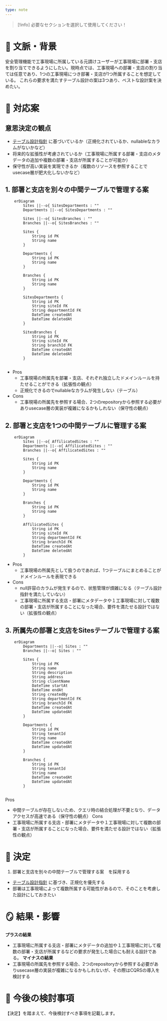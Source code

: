 ```yaml
---
type: note
---
```

> [!info] 必要なセクションを選択して使用してください！

# 📜 文脈・背景

安全管理機能で工事現場に所属している元請けユーザーが工事現場に部署・支店を割り当てできるようにしたい。現時点では、工事現場への部署・支店の割り当ては任意であり、1つの工事現場につき部署・支店が1つ所属することを想定している。
これらの要求を満たすテーブル設計の案は3つあり、ベストな設計案を決めたい。

# 🎨 対応案

## 意思決定の観点
- [テーブル設計指針](https://www.notion.so/33b8ed435a51441696c3b50e401b35dc?pvs=21) に基づいているか（正規化されているか、nullableなカラムがないかなど）
- 将来的な拡張性が考慮されているか（工事現場に所属する部署・支店のメタデータの追加や複数の部署・支店が所属することが可能か）
- 保守性が高い実装を実現できるか（複数のリソースを参照することでusecase層が肥大化しないかなど）

## 1. 部署と支店を別々の中間テーブルで管理する案

```mermaid
    erDiagram
        Sites ||--o{ SitesDepartments : ""
        Departments ||--o{ SitesDepartments : ""
    
        Sites ||--o{ SitesBranches : ""
        Branches ||--o{ SitesBranches : ""
    
        Sites {
            String id PK
            String name
        }
    
        Departments {
            String id PK
            String name
        }
    
        Branches {
            String id PK
            String name
        }
    
        SitesDepartments {
            String id PK
            String siteId FK
            String departmentId FK
            DateTime createdAt
            DateTime deletedAt
        }
    
        SitesBranches {
            String id PK
            String siteId FK
            String branchId FK
            DateTime createdAt
            DateTime deletedAt
        }
    
```
- Pros
    - 工事現場の所属先を部署・支店、それぞれ独立したドメインルールを持たせることができる（拡張性の観点）
    - 正規化できるのでnullableなカラムが発生しない（テーブル）
- Cons
    - 工事現場の所属先を参照する場合、2つのrepositoryから参照する必要がありusecase層の実装が複雑になるかもしれない（保守性の観点）
## 2. 部署と支店を1つの中間テーブルに管理する案
    
```mermaid
    erDiagram
        Sites ||--o{ AffilicatedSites : ""
        Departments ||--o{ AffilicatedSites : ""
        Branches ||--o{ AffilicatedSites : ""
    
        Sites {
            String id PK
            String name
        }
    
        Departments {
            String id PK
            String name
        }
    
        Branches {
            String id PK
            String name
        }
    
        AffilicatedSites {
            String id PK
            String siteId FK
            String departmentId FK
            String branchId FK
            DateTime createdAt
            DateTime deletedAt
        }
```
    
- Pros
    - 工事現場の所属先として扱うのであれば、1つテーブルにまとめることがドメインルールを表現できる
- Cons
    - null許容のカラムが発生するので、状態管理が煩雑になる（テーブル設計指針を満たしていない）
    - 工事現場に所属する支店・部署にメタデータや１工事現場に対して複数の部署・支店が所属することになった場合、要件を満たせる設計ではない（拡張性の観点）

## 3. 所属先の部署と支店をSitesテーブルで管理する案
```mermaid
    erDiagram
        Departments ||--o| Sites : ""
        Branches ||--o| Sites : ""
    
        Sites {
            String id PK
            String name
            String description
            String address
            String clientName
            DateTime startAt
            DateTime endAt
            String createdBy
            String departmentId FK
            String branchId FK
            DateTime createdAt
            DateTime updatedAt
        }
    
        Departments {
            String id PK
            String tenantId
            String name
            DateTime createdAt
            DateTime updatedAt
        }
    
        Branches {
            String id PK
            String tenantId
            String name
            DateTime createdAt
            DateTime updatedAt
        }
    
```
    

Pros
- 中間テーブルが存在しないため、クエリ時の結合処理が不要となり、データアクセスが高速である（保守性の観点）
Cons
- 工事現場に所属する支店・部署にメタデータや１工事現場に対して複数の部署・支店が所属することになった場合、要件を満たせる設計ではない（拡張性の観点）
# 🚀 決定

1. 部署と支店を別々の中間テーブルで管理する案　を採用する
- [テーブル設計指針](https://www.notion.so/33b8ed435a51441696c3b50e401b35dc?pvs=21) に基づき、正規化を優先する
- 部署は工事現場によって複数所属する可能性があるので、そのことを考慮した設計にしておきたい
# 🪞 結果・影響
**プラスの結果**
- 工事現場に所属する支店・部署にメタデータの追加や１工事現場に対して複数の部署・支店が所属するなどの要求が発生した場合にも耐える設計である。
**マイナスの結果**
- 工事現場の所属先を参照する場合、2つのrepositoryから参照する必要がありusecase層の実装が複雑になるかもしれないが、その際はCQRSの導入を検討する

# 🍜 今後の検討事項
【決定】を踏まえて、今後検討すべき事項を記載します。


